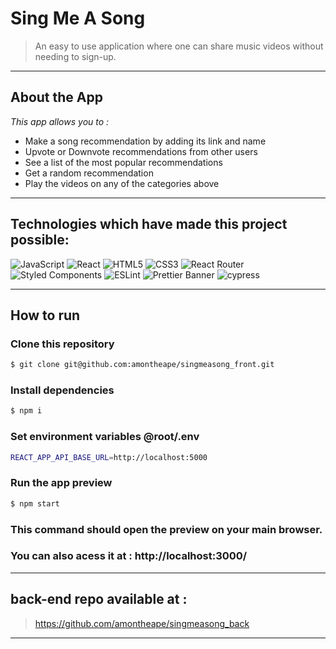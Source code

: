 
# Sing Me A Song

> An easy to use application where one can share music videos without needing to sign-up. 
___

## About the App

_This app allows you to :_ 
  - Make a song recommendation by adding its link and name
  - Upvote or Downvote recommendations from other users
  - See a list of the most popular recommendations
  - Get a random recommendation
  - Play the videos on any of the categories above

___

## Technologies which have made this project possible:

  ![JavaScript](https://img.shields.io/badge/javascript-%23323330.svg?style=for-the-badge&logo=javascript&logoColor=%23F7DF1E)
  ![React](https://img.shields.io/badge/react-%2320232a.svg?style=for-the-badge&logo=react&logoColor=%2361DAFB)
  ![HTML5](https://img.shields.io/badge/html5-%23E34F26.svg?style=for-the-badge&logo=html5&logoColor=white)
  ![CSS3](https://img.shields.io/badge/css3-%231572B6.svg?style=for-the-badge&logo=css3&logoColor=white)
  ![React Router](https://img.shields.io/badge/React_Router-CA4245?style=for-the-badge&logo=react-router&logoColor=white)
  ![Styled Components](https://img.shields.io/badge/styled--components-DB7093?style=for-the-badge&logo=styled-components&logoColor=white)
  ![ESLint](https://img.shields.io/badge/ESLint-4B3263?style=for-the-badge&logo=eslint&logoColor=white)
  ![Prettier Banner](https://img.shields.io/badge/prettier-1A2C34?style=for-the-badge&logo=prettier&logoColor=F7BA3E)
  ![cypress](https://img.shields.io/badge/-cypress-%23E5E5E5?style=for-the-badge&logo=cypress&logoColor=058a5e)

___

## How to run

### Clone this repository

```bash
$ git clone git@github.com:amontheape/singmeasong_front.git
```

### Install dependencies

```bash
$ npm i
```

### Set environment variables @root/.env

```bash
REACT_APP_API_BASE_URL=http://localhost:5000
```

### Run the app preview

```bash
$ npm start
```

### This command should open the preview on your main browser.
### You can also acess it at : http://localhost:3000/

___

## back-end repo available at : 

> https://github.com/amontheape/singmeasong_back

___